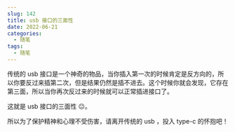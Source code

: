 ```yaml
---
slug: 142
title: usb 接口的三面性
date: 2022-06-21
categories: 
  - 随笔
tags: 
  - 随笔
---
```



传统的 usb 接口是一个神奇的物品，当你插入第一次的时候肯定是反方向的，所以你要反过来插第二次，但是结果仍然是插不进去。这个时候你就会发现，它存在第三面，所以当你再次反过来的时候就可以正常插进接口了。

这就是 usb 接口的三面性 😐。

所以为了保护精神和心理不受伤害，请离开传统的 usb ，投入 type-c 的怀抱吧！